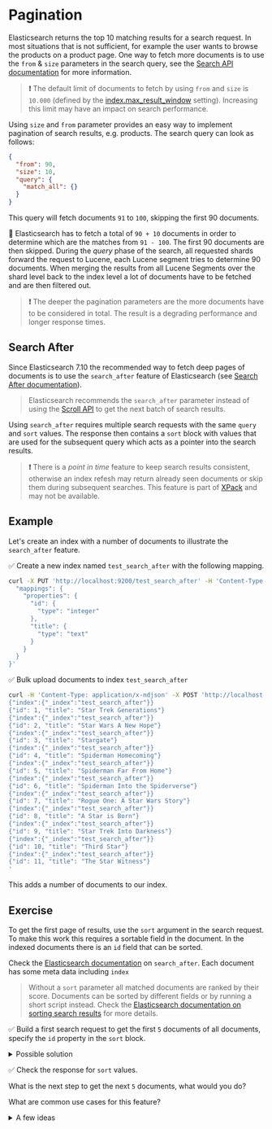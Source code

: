 # Pagination

Elasticsearch returns the top 10 matching results for a search request. In most situations that is not sufficient, for example the user wants to browse the products on a product page.
One way to fetch more documents is to use the `from` & `size` parameters in the search query, see the [Search API documentation](https://www.elastic.co/guide/en/elasticsearch/reference/7.10/search-search.html) for more information.

> **❗️** The default limit of documents to fetch by using `from` and `size` is `10.000` (defined by the [index.max_result_window](https://www.elastic.co/guide/en/elasticsearch/reference/7.10/index-modules.html#index-max-result-window) setting). Increasing this limit may have an impact on search performance.

Using `size` and `from` parameter provides an easy way to implement pagination of search results, e.g. products.
The search query can look as follows:

```json
{
  "from": 90,
  "size": 10,
  "query": {
    "match_all": {}
  }
}
```

This query will fetch documents `91` to `100`, skipping the first 90 documents.

**🔎** Elasticsearch has to fetch a total of `90 + 10` documents in order to determine which are the matches from `91 - 100`. The first 90 documents are then skipped. During the *query* phase of the search, all requested shards forward the request to Lucene, each Lucene segment tries to determine 90 documents. When merging the results from all Lucene Segments over the shard level back to the index level a lot of documents have to be fetched and are then filtered out.

> **❗️** The deeper the pagination parameters are the more documents have to be considered in total. The result is a degrading performance and longer response times.


## Search After

Since Elasticsearch 7.10 the recommended way to fetch deep pages of documents is to use the `search_after` feature of Elasticsearch (see [Search After documentation](https://www.elastic.co/guide/en/elasticsearch/reference/7.10/paginate-search-results.html#search-after)).

> Elasticsearch recommends the `search_after` parameter instead of using the [Scroll API](https://www.elastic.co/guide/en/elasticsearch/reference/current/scroll-api.html) to get the next batch of search results.

Using `search_after` requires multiple search requests with the same `query` and `sort` values.
The response then contains a `sort` block with values that are used for the subsequent query which acts as a pointer into the search results.

> **❗️** There is a *point in time* feature to keep search results consistent, otherwise an index refesh may return already seen documents or skip them during subsequent searches. This feature is part of [XPack](https://www.elastic.co/guide/en/elasticsearch/reference/current/setup-xpack.html) and may not be available.


## Example

Let's create an index with a number of documents to illustrate the `search_after` feature.

✅ Create a new index named `test_search_after` with the following mapping.

```bash
curl -X PUT 'http://localhost:9200/test_search_after' -H 'Content-Type: application/json' -d '{
  "mappings": {
    "properties": {
      "id": {
        "type": "integer"
      },
      "title": {
        "type": "text"
      }
    }
  }
}'
```

✅ Bulk upload documents to index `test_search_after`

```bash
curl -H 'Content-Type: application/x-ndjson' -X POST 'http://localhost:9200/test_search_after/_bulk' -d '
{"index":{"_index":"test_search_after"}}
{"id": 1, "title": "Star Trek Generations"}
{"index":{"_index":"test_search_after"}}
{"id": 2, "title": "Star Wars A New Hope"}
{"index":{"_index":"test_search_after"}}
{"id": 3, "title": "Stargate"}
{"index":{"_index":"test_search_after"}}
{"id": 4, "title": "Spiderman Homecoming"}
{"index":{"_index":"test_search_after"}}
{"id": 5, "title": "Spiderman Far From Home"}
{"index":{"_index":"test_search_after"}}
{"id": 6, "title": "Spiderman Into the Spiderverse"}
{"index":{"_index":"test_search_after"}}
{"id": 7, "title": "Rogue One: A Star Wars Story"}
{"index":{"_index":"test_search_after"}}
{"id": 8, "title": "A Star is Born"}
{"index":{"_index":"test_search_after"}}
{"id": 9, "title": "Star Trek Into Darkness"}
{"index":{"_index":"test_search_after"}}
{"id": 10, "title": "Third Star"}
{"index":{"_index":"test_search_after"}}
{"id": 11, "title": "The Star Witness"}
'
```

This adds a number of documents to our index.

## Exercise

To get the first page of results, use the `sort` argument in the search request. To make this work this requires a sortable field in the document. In the indexed documents there is an `id` field that can be sorted.

Check the [Elasticsearch documentation](https://www.elastic.co/guide/en/elasticsearch/reference/7.10/paginate-search-results.html#search-after) on `search_after`. Each document has some meta data including `index`

> Without a `sort` parameter all matched documents are ranked by their score. Documents can be sorted by different fields or by running a short script instead. Check the [Elasticsearch documentation on sorting search results](https://www.elastic.co/guide/en/elasticsearch/reference/7.10/sort-search-results.html) for more details.

✅ Build a first search request to get the first `5` documents of all documents, specify the `id` property in the `sort` block.

<details>
<summary>Possible solution</summary>

For the `id` field we know that the first value is `1`, therefore providing `0` is a good start.

```bash
curl -H 'Content-Type: application/x-ndjson' -X GET 'http://localhost:9200/test_search_after/_search?pretty' -d '{
  "size": 5,
  "query": {
    "match_all": {}
  },
  "sort": {
    "id": "asc"
  },
  "search_after": [0]
}'
```
</details>

✅ Check the response for `sort` values.

What is the next step to get the next `5` documents, what would you do?

What are common use cases for this feature?

<details>
<summary>A few ideas</summary>

* scrolling through logs by a `timestamp` field
* pagination for larger product catalogs by `product_id` or something else

> Some sortable fields are not that suitable, e.g. `_doc_id`, even though they work.

</details>
